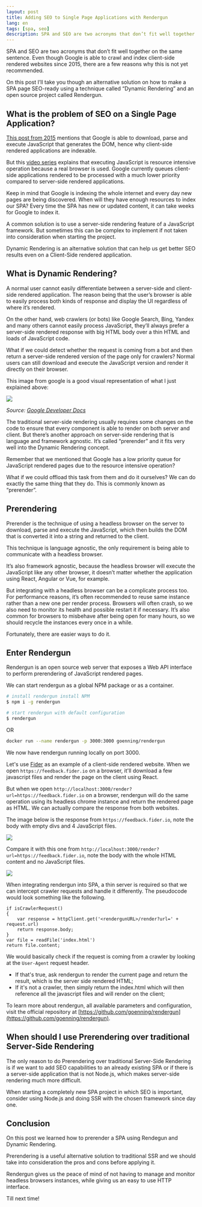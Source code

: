 ```yaml
---
layout: post
title: Adding SEO to Single Page Applications with Rendergun
lang: en
tags: [spa, seo]
description: SPA and SEO are two acronyms that don’t fit well together on the same sentence. Even though Google is able to crawl and index client-side rendered websites since 2015, there are a few reasons why this is not yet recommended. On this post I’ll take you though an alternative solution on how to make a SPA page SEO-ready using a technique called “Dynamic Rendering” and an open source project called Rendergun.
---
```


SPA and SEO are two acronyms that don’t fit well together on the same sentence. Even though Google is able to crawl and index client-side rendered websites since 2015, there are a few reasons why this is not yet recommended.

On this post I’ll take you though an alternative solution on how to make a SPA page SEO-ready using a technique called “Dynamic Rendering” and an open source project called Rendergun.

## What is the problem of SEO on a Single Page Application?

[This post from 2015](https://webmasters.googleblog.com/2014/05/understanding-web-pages-better.html) mentions that Google is able to download, parse and execute JavaScript that generates the DOM, hence why client-side rendered applications are indexable.

But this [video series](https://www.youtube.com/playlist?list=PLKoqnv2vTMUPOalM1zuWDP9OQl851WMM9) explains that executing JavaScript is resource intensive operation because a real browser is used. Google currently queues client-side applications rendered to be processed with a much lower priority compared to server-side rendered applications.

Keep in mind that Google is indexing the whole internet and every day new pages are being discovered. When will they have enough resources to index our SPA? Every time the SPA has new or updated content, it can take weeks for Google to index it. 

A common solution is to use a server-side rendering feature of a JavaScript framework. But sometimes this can be complex to implement if not taken into consideration when starting the project.

Dynamic Rendering is an alternative solution that can help us get better SEO results even on a Client-Side rendered application.

## What is Dynamic Rendering?

A normal user cannot easily differentiate between a server-side and client-side rendered application. The reason being that the user’s browser is able to easily process both kinds of response and display the UI regardless of where it’s rendered.

On the other hand, web crawlers (or bots) like Google Search, Bing, Yandex and many others cannot easily process JavaScript, they’ll always prefer a server-side rendered response with big HTML body over a thin HTML and loads of JavaScript code.

What if we could detect whether the request is coming from a bot and then return a server-side rendered version of the page only for crawlers? Normal users can still download and execute the JavaScript version and render it directly on their browser.

This image from google is a good visual representation of what I just explained above:

![](/public/images/2019/11/how-dynamic-rendering-works.png)

*Source: [Google Developer Docs](https://developers.google.com/search/docs/guides/dynamic-rendering)*

The traditional server-side rendering usually requires some changes on the code to ensure that every component is able to render on both server and client. But there’s another approach on server-side rendering that is language and framework agnostic. It’s called “prerender” and it fits very well into the Dynamic Rendering concept.

Remember that we mentioned that Google has a low priority queue for JavaScript rendered pages due to the resource intensive operation?

What if we could offload this task from them and do it ourselves? We can do exactly the same thing that they do. This is commonly known as “prerender”.

## Prerendering

Prerender is the technique of using a headless browser on the server to download, parse and execute the JavaScript, which then builds the DOM that is converted it into a string and returned to the client.

This technique is language agnostic, the only requirement is being able to communicate with a headless browser. 

It’s also framework agnostic, because the headless browser will execute the JavaScript like any other browser, it doesn’t matter whether the application using React, Angular or Vue, for example.

But integrating with a headless browser can be a complicate process too. For performance reasons, it’s often recommended to reuse same instance rather than a new one per render process. Browsers will often crash, so we also need to monitor its health and possible restart it if necessary. It’s also common for browsers to misbehave after being open for many hours, so we should recycle the instances every once in a while. 

Fortunately, there are easier ways to do it.

## Enter Rendergun 

Rendergun is an open source web server that exposes a Web API interface to perform prerendering of JavaScript rendered pages. 

We can start rendergun as a global NPM package or as a container.

```bash
# install rendergun install NPM
$ npm i -g rendergun 

# start rendergun with default configuration
$ rendergun
```
OR

```bash
docker run --name rendergun -p 3000:3000 goenning/rendergun
```

We now have rendergun running locally on port 3000.

Let's use [Fider](https://getfider.com) as an example of a client-side rendered website. When we open `https://feedback.fider.io` on a browser, it'll download a few javascript files and render the page on the client using React. 

But when we open `http://localhost:3000/render?url=https://feedback.fider.io` on a browser, rendergun will do the same operation using its headless chrome instance and return the rendered page as HTML. We can actually compare the response from both websites.

The image below is the response from `https://feedback.fider.io`, note the body with empty divs and 4 JavaScript files.

![](/public/images/2019/11/fider-client-side.png)

Compare it with this one from `http://localhost:3000/render?url=https://feedback.fider.io`, note the body with the whole HTML content and no JavaScript files.

![](/public/images/2019/11/fider-server-side.png)

When integrating rendergun into SPA, a thin server is required so that we can intercept crawler requests and handle it differently. The pseudocode would look something like the following.

```
if isCrawlerRequest() 
{
    var response = httpClient.get('<rendergunURL>/render?url=' + request.url)
    return response.body;
}
var file = readFile('index.html')
return file.content;
```

We would basically check if the request is coming from a crawler by looking at the `User-Agent` request header. 

- If that's true, ask rendergun to render the current page and return the result, which is the server side rendered HTML;
- If it's not a crawler, then simply return the index.html which will then reference all the javascript files and will render on the client;

To learn more about rendergun, all available parameters and configuration, visit the official repository at [https://github.com/goenning/rendergun](https://github.com/goenning/rendergun).

## When should I use Prerendering over traditional Server-Side Rendering

The only reason to do Prerendering over traditional Server-Side Rendering is if we want to add SEO capabilities to an already existing SPA or if there is a server-side application that is not Node.js, which makes server-side rendering much more difficult.

When starting a completely new SPA project in which SEO is important, consider using Node.js and doing SSR with the chosen framework since day one.

## Conclusion

On this post we learned how to prerender a SPA using Rendegun and Dynamic Rendering.

Prerendering is a useful alternative solution to traditional SSR and we should take into consideration the pros and cons before applying it.

Rendergun gives us the peace of mind of not having to manage and monitor headless browsers instances, while giving us an easy to use HTTP interface.

Till next time!